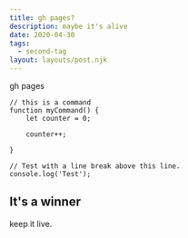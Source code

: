 ```yaml
---
title: gh pages?
description: maybe it's alive
date: 2020-04-30
tags:
  - second-tag
layout: layouts/post.njk
---
```

gh pages

``` js/2/4
// this is a command
function myCommand() {
	let counter = 0;

	counter++;

}

// Test with a line break above this line.
console.log('Test');
```

## It's a winner

keep it live.
